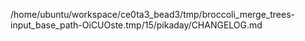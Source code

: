 /home/ubuntu/workspace/ce0ta3_bead3/tmp/broccoli_merge_trees-input_base_path-OiCUOste.tmp/15/pikaday/CHANGELOG.md